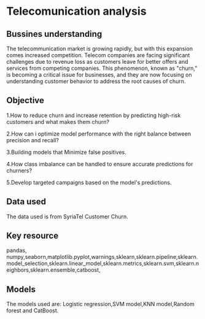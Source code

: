 # Telecomunication analysis

## Bussines understanding
The telecommunication market is growing rapidly, but with this expansion comes increased competition. Telecom companies are facing significant challenges due to revenue loss as customers leave for better offers and services from competing companies. This phenomenon, known as "churn," is becoming a critical issue for businesses, and they are now focusing on understanding customer behavior to address the root causes of churn.

## Objective
1.How to reduce churn and increase retention by predicting high-risk customers and what makes them churn?

2.How can i optimize model performance with the right balance between precision and recall?

3.Building models that Minimize false positives.

4.How class imbalance can be handled to ensure accurate predictions for churners?

5.Develop targeted campaigns based on the model's predictions.

## Data used 
The data used is from  SyriaTel Customer Churn.

## Key resource
pandas, numpy,seaborn,matplotlib.pyplot,warnings,sklearn,sklearn.pipeline,sklearn.model_selection,sklearn.linear_model,sklearn.metrics,sklearn.svm,sklearn.neighbors,sklearn.ensemble,catboost,

## Models
The models used are: Logistic regression,SVM model,KNN model,Random forest and CatBoost.

